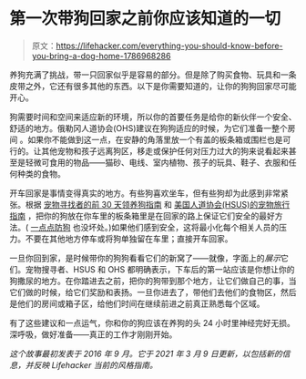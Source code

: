 # 第一次带狗回家之前你应该知道的一切

> 原文：<https://lifehacker.com/everything-you-should-know-before-you-bring-a-dog-home-1786968286>

养狗充满了挑战，带一只回家似乎是容易的部分。但是除了购买食物、玩具和一条皮带之外，它还有很多其他的东西。以下是你需要知道的，让你的狗狗回家尽可能开心。



狗需要时间和空间来适应新的环境，所以你的首要任务是给你的新伙伴一个安全、舒适的地方。俄勒冈人道协会(OHS)建议在狗狗适应的时候，为它们准备一整个房间 。如果你不能做到这一点，在安静的角落里放一个有盖的板条箱或围栏也是可行的。让其他宠物和孩子远离狗区，移走或保护任何对压力过大的狗来说看起来甚至是轻微可食用的物品——猫砂、电线、室内植物、孩子的玩具、鞋子、衣服和任何种类的食物。

开车回家是事情变得真实的地方。有些狗喜欢坐车，但有些狗却为此感到非常紧张。根据 [宠物寻找者的前 30 天领养狗指南](https://www.petfinder.com/dogs/bringing-a-dog-home/tips-for-first-30-days-dog/) 和 [美国人道协会(HSUS)的宠物旅行指南](https://www.humanesociety.org/resources/travel-safely-your-pet-car-airplane-ship-or-train) ，把你的狗放在你车里的板条箱里是在回家的路上保证它们安全的最好方法。( [一点点防狗](https://lifehacker.com/how-to-dog-proof-your-car-1833924995) 也没坏处。)如果他们感到安全，这将最小化每个相关人员的压力。不要在其他地方停车或将狗单独留在车里；直接开车回家。

一旦你回到家，是时候带你的狗狗看看它们的新窝了——就像，字面上的*展示*它们。宠物搜寻者、HSUS 和 OHS 都明确表示，下车后的第一站应该是你想让你的狗撒尿的地方。在你踏进去之前，把你的狗带到那个地方，让它们做自己的事，当它们做的时候，给它们奖励和表扬。一旦你进去了，带他们去他们的食物区，然后是他们的房间或箱子区，给他们时间在继续前进之前真正熟悉每个区域。

有了这些建议和一点运气，你和你的狗应该在养狗的头 24 小时里神经完好无损。深呼吸，做好准备——真正的工作才刚刚开始。

*这个故事最初发表于 2016 年 9 月。它于 2021 年 3 月 9 日更新，以包括新的信息，并反映 Lifehacker 当前的风格指南。*